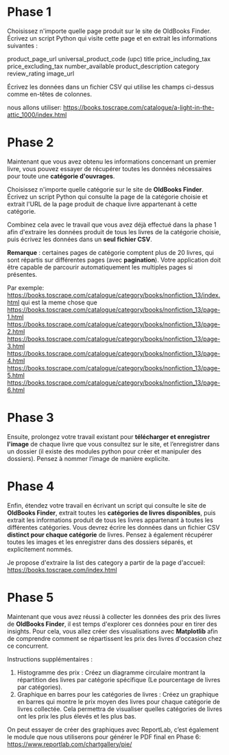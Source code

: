 # Phase 1

Choisissez n'importe quelle page produit sur le site de OldBooks Finder. Écrivez un script Python qui visite cette page et en extrait les informations suivantes :

product_page_url
universal_product_code (upc)
title
price_including_tax
price_excluding_tax
number_available
product_description
category
review_rating
image_url

Écrivez les données dans un fichier CSV qui utilise les champs ci-dessus comme en-têtes de colonnes.

nous allons utiliser:
https://books.toscrape.com/catalogue/a-light-in-the-attic_1000/index.html

# Phase 2

Maintenant que vous avez obtenu les informations concernant un premier livre, vous pouvez essayer de récupérer toutes les données nécessaires pour toute une **catégorie d'ouvrages**.

Choisissez n'importe quelle catégorie sur le site de **OldBooks Finder**. Écrivez un script Python qui consulte la page de la catégorie choisie et extrait l'URL de la page produit de chaque livre appartenant à cette catégorie.

Combinez cela avec le travail que vous avez déjà effectué dans la phase 1 afin d'extraire les données produit de tous les livres de la catégorie choisie, puis écrivez les données dans un **seul fichier CSV**.

**Remarque** : certaines pages de catégorie comptent plus de 20 livres, qui sont répartis sur différentes pages (avec **pagination**). Votre application doit être capable de parcourir automatiquement les multiples pages si présentes.

Par exemple:
https://books.toscrape.com/catalogue/category/books/nonfiction_13/index.html
qui est la meme chose que
https://books.toscrape.com/catalogue/category/books/nonfiction_13/page-1.html
https://books.toscrape.com/catalogue/category/books/nonfiction_13/page-2.html
https://books.toscrape.com/catalogue/category/books/nonfiction_13/page-3.html
https://books.toscrape.com/catalogue/category/books/nonfiction_13/page-4.html
https://books.toscrape.com/catalogue/category/books/nonfiction_13/page-5.html
https://books.toscrape.com/catalogue/category/books/nonfiction_13/page-6.html

# Phase 3

Ensuite, prolongez votre travail existant pour **télécharger et enregistrer l'image** de chaque livre que vous consultez sur le site, et l’enregistrer dans un dossier (il existe des modules python pour créer et manipuler des dossiers). Pensez à nommer l’image de manière explicite.

# Phase 4

Enfin, étendez votre travail en écrivant un script qui consulte le site de **OldBooks Finder**, extrait toutes les **catégories de livres disponibles**, puis extrait les informations produit de tous les livres appartenant à toutes les différentes catégories. Vous devrez écrire les données dans un fichier CSV **distinct pour chaque catégorie** de livres. Pensez à également récupérer toutes les images et les enregistrer dans des dossiers séparés, et explicitement nommés.

Je propose d'extraire la list des category a partir de la page d'accueil:
https://books.toscrape.com/index.html

# Phase 5

Maintenant que vous avez réussi à collecter les données des prix des livres de **OldBooks Finder**, il est temps d'explorer ces données pour en tirer des insights. Pour cela, vous allez créer des visualisations avec **Matplotlib** afin de comprendre comment se répartissent les prix des livres d'occasion chez ce concurrent.

Instructions supplémentaires :
1. Histogramme des prix :
Créez un diagramme circulaire montrant la répartition des livres par catégorie spécifique (Le pourcentage de livres par catégories).
2. Graphique en barres pour les catégories de livres :
Créez un graphique en barres qui montre le prix moyen des livres pour chaque catégorie de livres collectée. Cela permettra de visualiser quelles catégories de livres ont les prix les plus élevés et les plus bas.

On peut essayer de  créer des graphiques avec ReportLab, c’est également le module que nous utiliserons pour générer le PDF final en Phase 6: https://www.reportlab.com/chartgallery/pie/